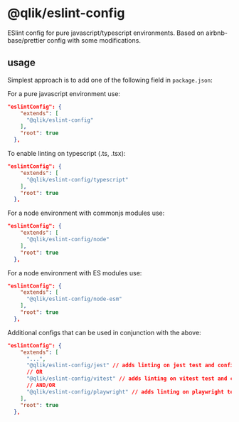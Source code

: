 # @qlik/eslint-config

ESlint config for pure javascript/typescript environments. Based on airbnb-base/prettier config with some modifications.

## usage

Simplest approach is to add one of the following field in `package.json`:

For a pure javascript environment use:

```json
"eslintConfig": {
    "extends": [
      "@qlik/eslint-config"
    ],
    "root": true
  },
```

To enable linting on typescript (.ts, .tsx):

```json
"eslintConfig": {
    "extends": [
      "@qlik/eslint-config/typescript"
    ],
    "root": true
  },
```

For a node environment with commonjs modules use:

```json
"eslintConfig": {
    "extends": [
      "@qlik/eslint-config/node"
    ],
    "root": true
  },
```

For a node environment with ES modules use:

```json
"eslintConfig": {
    "extends": [
      "@qlik/eslint-config/node-esm"
    ],
    "root": true
  },
```

Additional configs that can be used in conjunction with the above:

```json
"eslintConfig": {
    "extends": [
      "...",
      "@qlik/eslint-config/jest" // adds linting on jest test and config files
      // OR
      "@qlik/eslint-config/vitest" // adds linting on vitest test and config files
      // AND/OR
      "@qlik/eslint-config/playwright" // adds linting on playwright test and config files
    ],
    "root": true
  },
```
